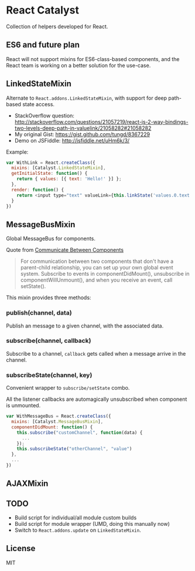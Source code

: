 
# React Catalyst

Collection of helpers developed for React.

## ES6 and future plan

React will not support mixins for ES6-class-based components, and the React team
is working on a better solution for the use-case.


## LinkedStateMixin

Alternate to `React.addons.LinkedStateMixin`, with support for deep path-based
state access.

- StackOverflow question: <http://stackoverflow.com/questions/21057219/react-js-2-way-bindings-two-levels-deep-path-in-valuelink/21058282#21058282>
- My original Gist: <https://gist.github.com/tungd/8367229>
- Demo on JSFiddle: <http://jsfiddle.net/uHm6k/3/>

Example:

```js
var WithLink = React.createClass({
  mixins: [Catalyst.LinkedStateMixin],
  getInitialState: function() {
    return { values: [{ text: 'Hello!' }] };
  },
  render: function() {
    return <input type="text" valueLink={this.linkState('values.0.text')} />;
  }
})
```

## MessageBusMixin

Global MessageBus for components.

Quote from [Communicate Between Components](http://facebook.github.io/react/tips/communicate-between-components.html)

> For communication between two components that don't have a parent-child
> relationship, you can set up your own global event system. Subscribe to events
> in componentDidMount(), unsubscribe in componentWillUnmount(), and when you
> receive an event, call setState().

This mixin provides three methods:

### publish(channel, data)

Publish an message to a given channel, with the associated data.

### subscribe(channel, callback)

Subscribe to a channel, `callback` gets called when a message arrive in the
channel.

### subscribeState(channel, key)

Convenient wrapper to `subscribe/setState` combo.

All the listener callbacks are automagically unsubscribed when component
is unmounted.

```js
var WithMessageBus = React.createClass({
  mixins: [Catalyst.MessageBusMixin],
  componentDidMount: function() {
    this.subscribe("customChannel", function(data) {
      ...
    });
    this.subscribeState("otherChannel", "value")
  },
  ...
})
```

## AJAXMixin

## TODO

- Build script for individual/all module custom builds
- Build script for module wrapper (UMD, doing this manually now)
- Switch to `React.addons.update` on `LinkedStateMixin`.

## License

MIT
